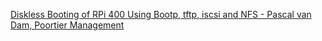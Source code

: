 [Diskless Booting of RPi 400 Using Bootp, tftp, iscsi and NFS - Pascal van Dam, Poortier Management](https://youtu.be/bYs9ONRXsLI)
